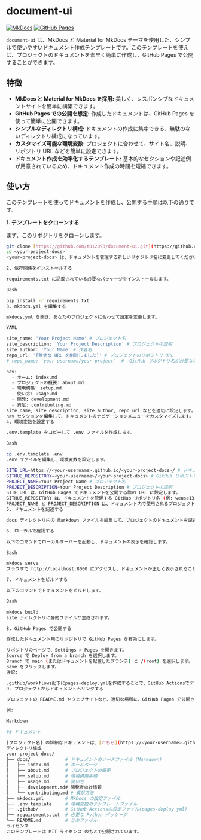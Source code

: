 # document-ui

[![MkDocs](https://img.shields.io/badge/MkDocs-Material-blue?style=flat-square)](https://squidfunk.github.io/mkdocs-material/)
[![GitHub Pages](https://img.shields.io/badge/GitHub-Pages-green?style=flat-square)](https://pages.github.com/)

`document-ui` は、MkDocs と Material for MkDocs テーマを使用した、シンプルで使いやすいドキュメント作成テンプレートです。このテンプレートを使えば、プロジェクトのドキュメントを素早く簡単に作成し、GitHub Pages で公開することができます。

## 特徴

*   **MkDocs と Material for MkDocs を採用:** 美しく、レスポンシブなドキュメントサイトを簡単に構築できます。
*   **GitHub Pages での公開を想定:** 作成したドキュメントは、GitHub Pages を使って簡単に公開できます。
*   **シンプルなディレクトリ構成:** ドキュメントの作成に集中できる、無駄のないディレクトリ構成になっています。
*   **カスタマイズ可能な環境変数:** プロジェクトに合わせて、サイト名、説明、リポジトリ URL などを簡単に設定できます。
*   **ドキュメント作成を効率化するテンプレート:**  基本的なセクションや記述例が用意されているため、ドキュメント作成の時間を短縮できます。

## 使い方

このテンプレートを使ってドキュメントを作成し、公開する手順は以下の通りです。

**1. テンプレートをクローンする**

まず、このリポジトリをクローンします。

```bash
git clone [https://github.com/t012093/document-ui.git](https://github.com/t012093/document-ui.git) <your-project-docs>
cd <your-project-docs>
<your-project-docs> は、ドキュメントを管理する新しいリポジトリ名に変更してください (例: lifegenius-docs)。

2. 依存関係をインストールする

requirements.txt に記載されている必要なパッケージをインストールします。

Bash

pip install -r requirements.txt
3. mkdocs.yml を編集する

mkdocs.yml を開き、あなたのプロジェクトに合わせて設定を変更します。

YAML

site_name: 'Your Project Name' # プロジェクト名
site_description: 'Your Project Description' # プロジェクトの説明
site_author: 'Your Name' # 作者名
repo_url: '[無効な URL を削除しました]' # プロジェクトのリポジトリ URL
# repo_name: 'your-username/your-project'  #  GitHub リポジトリ名が必要な場合のみコメントアウトを解除

nav:
  - ホーム: index.md
  - プロジェクトの概要: about.md
  - 環境構築: setup.md
  - 使い方: usage.md
  - 開発: development.md
  - 貢献: contributing.md
site_name, site_description, site_author, repo_url などを適切に設定します。
nav セクションを編集して、ドキュメントのナビゲーションメニューをカスタマイズします。
4. 環境変数を設定する

.env.template をコピーして .env ファイルを作成します。

Bash

cp .env.template .env
.env ファイルを編集し、環境変数を設定します。

SITE_URL=https://<your-username>.github.io/<your-project-docs>/ # ドキュメントの公開 URL
GITHUB_REPOSITORY=<your-username>/<your-project-docs> # GitHub リポジトリ
PROJECT_NAME=Your Project Name # プロジェクト名
PROJECT_DESCRIPTION=Your Project Description # プロジェクトの説明
SITE_URL は、GitHub Pages でドキュメントを公開する際の URL に設定します。
GITHUB_REPOSITORY は、ドキュメントを管理する GitHub リポジトリ名 (例: weuse1324/Lifegenius-docs) に設定します。
PROJECT_NAME と PROJECT_DESCRIPTION は、ドキュメント内で使用されるプロジェクト名と説明に設定します。
5. ドキュメントを記述する

docs ディレクトリ内の Markdown ファイルを編集して、プロジェクトのドキュメントを記述します。テンプレートには、基本的なセクションと記述例が用意されていますので、それを参考にしながらドキュメントを書いてください。

6. ローカルで確認する

以下のコマンドでローカルサーバーを起動し、ドキュメントの表示を確認します。

Bash

mkdocs serve
ブラウザで http://localhost:8000 にアクセスし、ドキュメントが正しく表示されることを確認します。

7. ドキュメントをビルドする

以下のコマンドでドキュメントをビルドします。

Bash

mkdocs build
site ディレクトリに静的ファイルが生成されます。

8. GitHub Pages で公開する

作成したドキュメント用のリポジトリで GitHub Pages を有効にします。

リポジトリのページで、Settings > Pages を開きます。
Source で Deploy from a branch を選択します。
Branch で main (またはドキュメントを配置したブランチ) と /(root) を選択します。
Save をクリックします。
注記:

.github/workflows配下にpages-deploy.ymlを作成することで、GitHub Actionsでデプロイすることも可能です。どちらの方法でも問題ありません。
9. プロジェクトからドキュメントへリンクする

プロジェクトの README.md やウェブサイトなど、適切な場所に、GitHub Pages で公開されたドキュメントへのリンクを追加します。

例:

Markdown

## ドキュメント

[プロジェクト名] の詳細なドキュメントは、[こちら](https://<your-username>.github.io/<your-project-docs>/) をご覧ください。
ディレクトリ構成
your-project-docs/
├── docs/             # ドキュメントのソースファイル (Markdown)
│   ├── index.md      # ホームページ
│   ├── about.md      # プロジェクトの概要
│   ├── setup.md      # 環境構築手順
│   ├── usage.md      # 使い方
│   ├── development.md# 開発者向け情報
│   └── contributing.md # 貢献方法
├── mkdocs.yml        # MkDocs の設定ファイル
├── .env.template     # 環境変数のテンプレートファイル
├── .github/          # GitHub Actionsの設定ファイル(pages-deploy.yml)
├── requirements.txt  # 必要な Python パッケージ
└── README.md         # このファイル
ライセンス
このテンプレートは MIT ライセンス のもとで公開されています。
